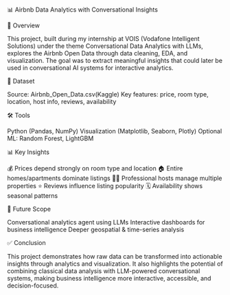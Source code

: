 📊 Airbnb Data Analytics with Conversational Insights

🌟 Overview

This project, built during my internship at VOIS (Vodafone Intelligent Solutions) under the theme Conversational Data Analytics with LLMs, explores the Airbnb Open Data through data cleaning, EDA, and visualization. The goal was to extract meaningful insights that could later be used in conversational AI systems for interactive analytics.

📂 Dataset

Source: Airbnb_Open_Data.csv(Kaggle)
Key features: price, room type, location, host info, reviews, availability

🛠️ Tools

Python (Pandas, NumPy)
Visualization (Matplotlib, Seaborn, Plotly)
Optional ML: Random Forest, LightGBM

📊 Key Insights

💰 Prices depend strongly on room type and location
🏠 Entire homes/apartments dominate listings
👨‍💼 Professional hosts manage multiple properties
⭐ Reviews influence listing popularity
🗓️ Availability shows seasonal patterns

🚀 Future Scope

Conversational analytics agent using LLMs
Interactive dashboards for business intelligence
Deeper geospatial & time-series analysis

✅ Conclusion

This project demonstrates how raw data can be transformed into actionable insights through analytics and visualization. It also highlights the potential of combining classical data analysis with LLM-powered conversational systems, making business intelligence more interactive, accessible, and decision-focused.
